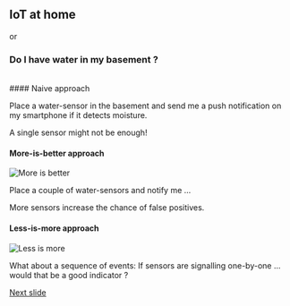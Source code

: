 ## IoT at home 
or 

### Do I have water in my basement ?<ht>

<br>
#### Naive approach

Place a water-sensor in the basement and send me a push notification on my smartphone if it detects moisture.<br>

A single sensor might not be enough! <br>

#### More-is-better approach  
![More is better](http://www.energy2engage.com/hs-fs/hub/129961/file-296483410-jpeg/images/more_is_better.jpeg?t=1490990984108&width=400&height=300&name=more_is_better.jpeg)

Place a couple of water-sensors and notify me ... <br>

More sensors increase the chance of false positives. <br>

#### Less-is-more approach  
![Less is more](http://68.media.tumblr.com/9f38b8043253a41c401142e573dfa400/tumblr_inline_njlongROsx1szr6tl.jpg)

What about a sequence of events: If sensors are signalling one-by-one ... would that be a good indicator ?

[Next slide](WaterSensorsWeather.md)



